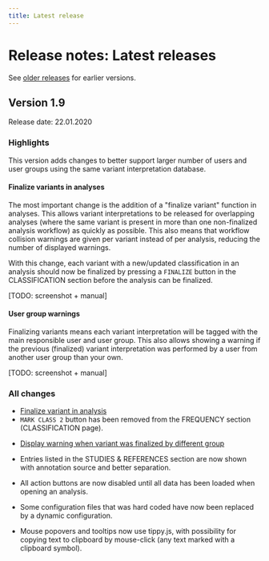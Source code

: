 ```yaml
---
title: Latest release
---
```


# Release notes: Latest releases

See [older releases](/releasenotes/olderreleases.md) for earlier versions.

## Version 1.9

Release date: 22.01.2020

### Highlights

This version adds changes to better support larger number of users and user groups using the same variant interpretation database. 

#### Finalize variants in analyses

The most important change is the addition of a "finalize variant" function in analyses. This allows variant interpretations to be released for overlapping analyses (where the same variant is present in more than one non-finalized analysis workflow) as quickly as possible. This also means that workflow collision warnings are given per variant instead of per analysis, reducing the number of displayed warnings.

With this change, each variant with a new/updated classification in an analysis should now be finalized by pressing a `FINALIZE` button in the CLASSIFICATION section before the analysis can be finalized.

[TODO: screenshot + manual]

#### User group warnings

Finalizing variants means each variant interpretation will be tagged with the main responsible user and user group. This also allows showing a warning if the previous (finalized) variant interpretation was performed by a user from another user group than your own. 

[TODO: screenshot + manual]

### All changes

<!-- MR !341 -->
- [Finalize variant in analysis](#finalize-variants-in-analyses)
- `MARK CLASS 2` button has been removed from the FREQUENCY section (CLASSIFICATION page).
<!-- MR !346 -->
- [Display warning when variant was finalized by different group](#user-group-warnings)
<!-- MR !347 -->
- Entries listed in the STUDIES & REFERENCES section are now shown with annotation source and better separation. 
<!-- MR !348 -->
- All action buttons are now disabled until all data has been loaded when opening an analysis.
<!-- MR !349 -->
- Some configuration files that was hard coded have now been replaced by a dynamic configuration.
<!-- MR !350 -->
- Mouse popovers and tooltips now use tippy.js, with possibility for copying text to clipboard by mouse-click (any text marked with a clipboard symbol).


